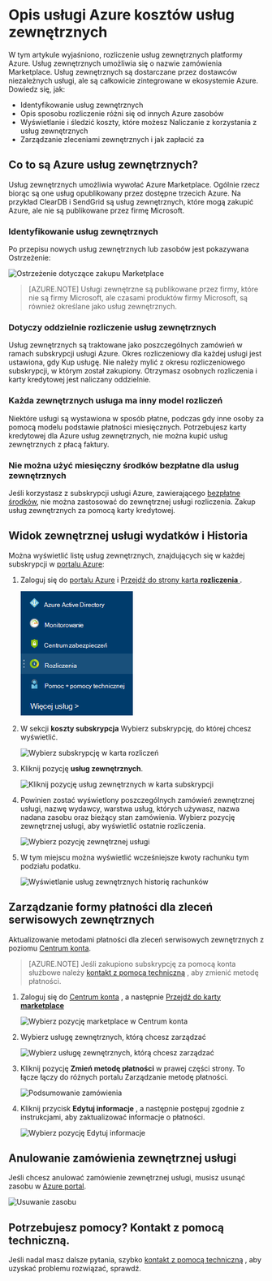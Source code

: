 <properties
    pageTitle="Opis usługi Azure zewnętrznych opłat za usługi | Microsoft Azure"
    description="Informacje na temat rozliczeń usług zewnętrznych, wcześniej znana pod nazwą witryny Marketplace, opłaty platformy Azure."
    services=""
    documentationCenter=""
    authors="adpick"
    manager="felixwu"
    editor=""
    tags="billing"
    />

<tags
    ms.service="billing"
    ms.workload="na"
    ms.tgt_pltfrm="na"
    ms.devlang="na"
    ms.topic="article"
    ms.date="10/12/2016"
    ms.author="adpick"/>

# <a name="understand-your-azure-external-service-charges"></a>Opis usługi Azure kosztów usług zewnętrznych

W tym artykule wyjaśniono, rozliczenie usług zewnętrznych platformy Azure. Usług zewnętrznych umożliwia się o nazwie zamówienia Marketplace. Usług zewnętrznych są dostarczane przez dostawców niezależnych usługi, ale są całkowicie zintegrowane w ekosystemie Azure. Dowiedz się, jak:

- Identyfikowanie usług zewnętrznych
- Opis sposobu rozliczenie różni się od innych Azure zasobów
- Wyświetlanie i śledzić koszty, które możesz Naliczanie z korzystania z usług zewnętrznych
- Zarządzanie zleceniami zewnętrznych i jak zapłacić za

## <a name="what-are-azure-external-services"></a>Co to są Azure usług zewnętrznych?

Usług zewnętrznych umożliwia wywołać Azure Marketplace. Ogólnie rzecz biorąc są one usług opublikowany przez dostępne trzecich Azure. Na przykład ClearDB i SendGrid są usług zewnętrznych, które mogą zakupić Azure, ale nie są publikowane przez firmę Microsoft.

### <a name="identify-external-services"></a>Identyfikowanie usług zewnętrznych

Po przepisu nowych usług zewnętrznych lub zasobów jest pokazywana Ostrzeżenie:

![Ostrzeżenie dotyczące zakupu Marketplace](./media/billing-understand-your-azure-marketplace-charges/marketplace-warning.PNG)

>[AZURE.NOTE] Usługi zewnętrzne są publikowane przez firmy, które nie są firmy Microsoft, ale czasami produktów firmy Microsoft, są również określane jako usług zewnętrznych.

### <a name="external-services-are-billed-separately"></a>Dotyczy oddzielnie rozliczenie usług zewnętrznych

Usług zewnętrznych są traktowane jako poszczególnych zamówień w ramach subskrypcji usługi Azure. Okres rozliczeniowy dla każdej usługi jest ustawiona, gdy Kup usługę. Nie należy mylić z okresu rozliczeniowego subskrypcji, w którym został zakupiony. Otrzymasz osobnych rozliczenia i karty kredytowej jest naliczany oddzielnie.

### <a name="each-external-service-has-a-different-billing-model"></a>Każda zewnętrznych usługa ma inny model rozliczeń

Niektóre usługi są wystawiona w sposób płatne, podczas gdy inne osoby za pomocą modelu podstawie płatności miesięcznych. Potrzebujesz karty kredytowej dla Azure usług zewnętrznych, nie można kupić usług zewnętrznych z płacą faktury.

### <a name="you-cant-use-monthly-free-credits-for-external-services"></a>Nie można użyć miesięczny środków bezpłatne dla usług zewnętrznych

Jeśli korzystasz z subskrypcji usługi Azure, zawierającego [bezpłatne środków](https://azure.microsoft.com/pricing/spending-limits/), nie można zastosować do zewnętrznej usługi rozliczenia. Zakup usług zewnętrznych za pomocą karty kredytowej.

## <a name="view-external-service-spending-and-history"></a>Widok zewnętrznej usługi wydatków i Historia

Można wyświetlić listę usług zewnętrznych, znajdujących się w każdej subskrypcji w [portalu Azure](https://portal.azure.com/): 

1. Zaloguj się do [portalu Azure](https://portal.azure.com/) i [Przejdź do strony karta **rozliczenia** ](https://portal.azure.com/?flight=1#blade/Microsoft_Azure_Billing/BillingBlade).

    ![Wybierz pozycję rozliczenia, w menu Centrum](./media/billing-understand-your-azure-marketplace-charges/billing-button.png) 
  
2. W sekcji **koszty subskrypcja** Wybierz subskrypcję, do której chcesz wyświetlić. 
   
    ![Wybierz subskrypcję w karta rozliczeń](./media/billing-understand-your-azure-marketplace-charges/select-sub.png)

3. Kliknij pozycję **usług zewnętrznych**.

    ![Kliknij pozycję usług zewnętrznych w karta subskrypcji](./media/billing-understand-your-azure-marketplace-charges/external-service-blade.png)

4. Powinien zostać wyświetlony poszczególnych zamówień zewnętrznej usługi, nazwę wydawcy, warstwa usług, których używasz, nazwa nadana zasobu oraz bieżący stan zamówienia. Wybierz pozycję zewnętrznej usługi, aby wyświetlić ostatnie rozliczenia.

    ![Wybierz pozycję zewnętrznej usługi](./media/billing-understand-your-azure-marketplace-charges/external-service-blade2.png)

5. W tym miejscu można wyświetlić wcześniejsze kwoty rachunku tym podziału podatku.

    ![Wyświetlanie usług zewnętrznych historię rachunków](./media/billing-understand-your-azure-marketplace-charges/billing-overview-blade.png)

## <a name="manage-payment-methods-for-external-service-orders"></a>Zarządzanie formy płatności dla zleceń serwisowych zewnętrznych

Aktualizowanie metodami płatności dla zleceń serwisowych zewnętrznych z poziomu [Centrum konta](https://account.windowsazure.com/).

> [AZURE.NOTE] Jeśli zakupiono subskrypcję za pomocą konta służbowe należy [kontakt z pomocą techniczną](https://portal.azure.com/?#blade/Microsoft_Azure_Support/HelpAndSupportBlade) , aby zmienić metodę płatności.

1. Zaloguj się do [Centrum konta](https://account.windowsazure.com/) , a następnie [Przejdź do karty **marketplace** ](https://account.windowsazure.com/Store)

    ![Wybierz pozycję marketplace w Centrum konta](./media/billing-understand-your-azure-marketplace-charges/select-marketplace.png)

2. Wybierz usługę zewnętrznych, którą chcesz zarządzać

    ![Wybierz usługę zewnętrznych, którą chcesz zarządzać](./media/billing-understand-your-azure-marketplace-charges/select-ext-service.png)

3. Kliknij pozycję **Zmień metodę płatności** w prawej części strony. To łącze łączy do różnych portalu Zarządzanie metodę płatności.
    
    ![Podsumowanie zamówienia](./media/billing-understand-your-azure-marketplace-charges/change-payment.PNG)

4. Kliknij przycisk **Edytuj informacje** , a następnie postępuj zgodnie z instrukcjami, aby zaktualizować informacje o płatności.

    ![Wybierz pozycję Edytuj informacje](./media/billing-understand-your-azure-marketplace-charges/edit-info.png)
    
## <a name="cancel-an-external-service-order"></a>Anulowanie zamówienia zewnętrznej usługi

Jeśli chcesz anulować zamówienie zewnętrznej usługi, musisz usunąć zasobu w [Azure portal](https://portal.azure.com).

![Usuwanie zasobu](./media/billing-understand-your-azure-marketplace-charges/deleteMarketplaceOrder.PNG)

## <a name="need-help-contact-support"></a>Potrzebujesz pomocy? Kontakt z pomocą techniczną.

Jeśli nadal masz dalsze pytania, szybko [kontakt z pomocą techniczną](https://portal.azure.com/?#blade/Microsoft_Azure_Support/HelpAndSupportBlade) , aby uzyskać problemu rozwiązać, sprawdź.
